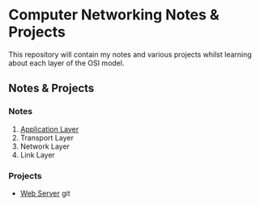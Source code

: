 # Computer Networking Notes & Projects

This repository will contain my notes and various projects whilst learning about each layer of the OSI model.  

## Notes & Projects

### Notes

1) [Application Layer](notes/1applicationLayer.md)
2) Transport Layer
3) Network Layer
4) Link Layer

### Projects

- [Web Server](webServer)
git
